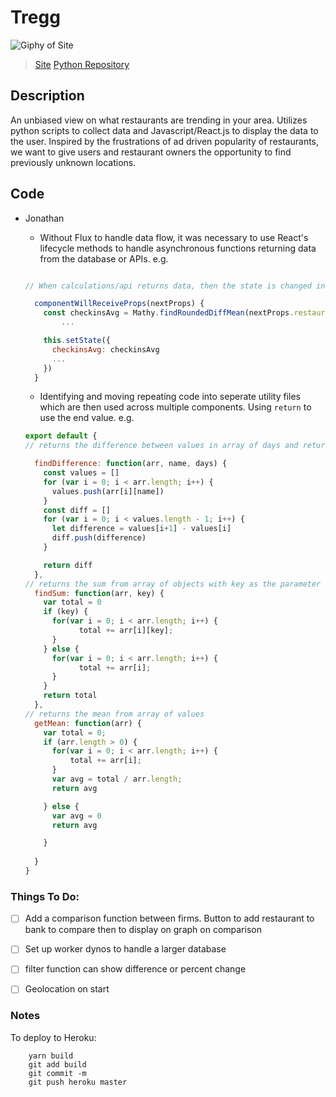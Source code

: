 # Tregg
![Giphy of Site](https://media.giphy.com/media/3oEdTQP7lUwKSlqaQ0/giphy.gif)
>[Site](https://tregg.herokuapp.com)
>[Python Repository](https://github.com/jtung23/python-data-collector)


## Description
An unbiased view on what restaurants are trending in your area. Utilizes python scripts to collect data and Javascript/React.js to display the data to the user. Inspired by the frustrations of ad driven popularity of restaurants, we want to give users and restaurant owners the opportunity to find previously unknown locations.

## Code
- Jonathan
	- Without Flux to handle data flow, it was necessary to use React's lifecycle methods to handle asynchronous functions returning data from the database or APIs.
	e.g.
	```javascript

	// When calculations/api returns data, then the state is changed in the higher level component which reload the component and sends down new props. componentWillReceiveProps receives and sets state based on new data.

	  componentWillReceiveProps(nextProps) {
	    const checkinsAvg = Mathy.findRoundedDiffMean(nextProps.restaurantDetails.checkins, 'checkins')
			...

	    this.setState({
	      checkinsAvg: checkinsAvg
	      ...
	    })
	  }
	```

	- Identifying and moving repeating code into seperate utility files which are then used across multiple components. Using `return` to use the end value.
	e.g.

	```javascript
	export default {
	// returns the difference between values in array of days and returns with the date and difference

	  findDifference: function(arr, name, days) {
	    const values = []
	    for (var i = 0; i < arr.length; i++) {
	      values.push(arr[i][name])
	    }
	    const diff = []
	    for (var i = 0; i < values.length - 1; i++) {
	      let difference = values[i+1] - values[i]
	      diff.push(difference)
	    }

	    return diff
	  },
	// returns the sum from array of objects with key as the parameter to target
	  findSum: function(arr, key) {
	    var total = 0
	    if (key) {
	      for(var i = 0; i < arr.length; i++) {
	            total += arr[i][key];
	      }
	    } else {
	      for(var i = 0; i < arr.length; i++) {
	            total += arr[i];
	      }  
	    }
	    return total
	  },
	// returns the mean from array of values
	  getMean: function(arr) {
	    var total = 0;
	    if (arr.length > 0) {
	      for(var i = 0; i < arr.length; i++) {
	          total += arr[i];
	      }
	      var avg = total / arr.length;
	      return avg

	    } else {
	      var avg = 0
	      return avg

	    }
	    
	  }
	}
	```


### Things To Do:
- [ ] Add a comparison function between firms. Button to add restaurant to bank to compare then to display on graph on comparison
- [ ] Set up worker dynos to handle a larger database
- [ ] filter function can show difference or percent change
- [ ] Geolocation on start



### Notes

To deploy to Heroku:
```
	yarn build
	git add build
	git commit -m
	git push heroku master
```
